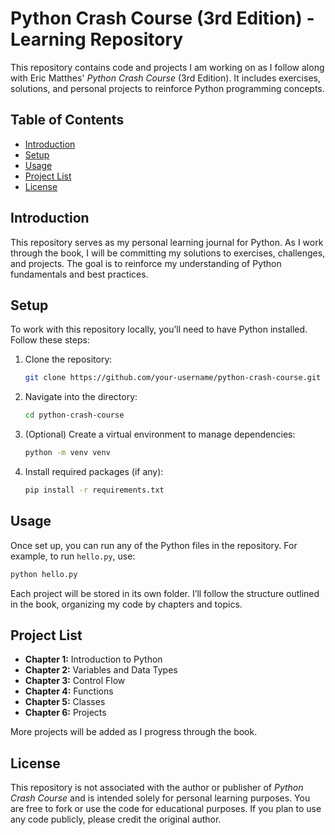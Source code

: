 
# Python Crash Course (3rd Edition) - Learning Repository

This repository contains code and projects I am working on as I follow along with Eric Matthes' *Python Crash Course* (3rd Edition). It includes exercises, solutions, and personal projects to reinforce Python programming concepts.

## Table of Contents

- [Introduction](#introduction)
- [Setup](#setup)
- [Usage](#usage)
- [Project List](#project-list)
- [License](#license)

## Introduction

This repository serves as my personal learning journal for Python. As I work through the book, I will be committing my solutions to exercises, challenges, and projects. The goal is to reinforce my understanding of Python fundamentals and best practices.

## Setup

To work with this repository locally, you’ll need to have Python installed. Follow these steps:

1. Clone the repository:
   ```bash
   git clone https://github.com/your-username/python-crash-course.git
   ```

2. Navigate into the directory:
   ```bash
   cd python-crash-course
   ```

3. (Optional) Create a virtual environment to manage dependencies:
   ```bash
   python -m venv venv
   ```

4. Install required packages (if any):
   ```bash
   pip install -r requirements.txt
   ```

## Usage

Once set up, you can run any of the Python files in the repository. For example, to run `hello.py`, use:
```bash
python hello.py
```

Each project will be stored in its own folder. I’ll follow the structure outlined in the book, organizing my code by chapters and topics.

## Project List

- **Chapter 1:** Introduction to Python
- **Chapter 2:** Variables and Data Types
- **Chapter 3:** Control Flow
- **Chapter 4:** Functions
- **Chapter 5:** Classes
- **Chapter 6:** Projects

More projects will be added as I progress through the book.

## License

This repository is not associated with the author or publisher of *Python Crash Course* and is intended solely for personal learning purposes. You are free to fork or use the code for educational purposes. If you plan to use any code publicly, please credit the original author.

